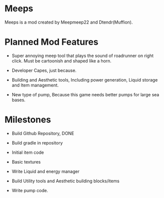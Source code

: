 # Meeps
Meeps is a mod created by Meepmeep22 and Dtendr(Muffion).

# Planned Mod Features
- Super annoying meep tool that plays the sound of roadrunner on right click. Must be cartoonish and shaped like a horn. 

- Developer Capes, just because.

- Building and Aesthetic tools, Including power generation, Liquid storage and Item management.

- New type of pump, Because this game needs better pumps for large sea bases.

# Milestones
- Build Github Repository, DONE

- Build gradle in repository

- Initial item code

- Basic textures

- Write Liquid and energy manager

- Build Utility tools and Aesthetic building blocks/items

- Write pump code.


